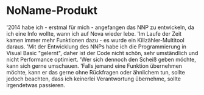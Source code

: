 # NoName-Produkt
'2014 habe ich - erstmal für mich - angefangen das NNP zu entwickeln, da ich eine Info wollte, wann ich auf Nova wieder lebe.
'Im Laufe der Zeit kamen immer mehr Funktionen dazu - es wurde ein Killzähler-Multitool daraus.
'Mit der Entwicklung des NNPs habe ich die Programmierung in Visual Basic "gelernt", daher ist der Code nicht schön, sehr umständlich und nicht Performance optimiert.
'Wer sich dennoch den Scheiß geben möchte, kann sich gerne umschauen.
'Falls jemand eine Funktion übernehmen möchte, kann er das gerne ohne Rückfragen oder ähnlichem tun, sollte jedoch beachten, dass ich keinerlei Verantwortung übernehme, sollte irgendetwas passieren.
